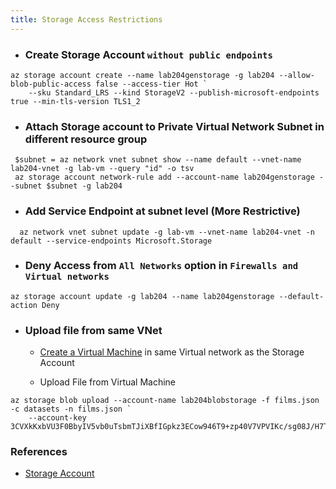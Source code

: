 ```yaml
---
title: Storage Access Restrictions
---
```


- ### Create Storage Account `without public endpoints`
```azcli
az storage account create --name lab204genstorage -g lab204 --allow-blob-public-access false --access-tier Hot `
    --sku Standard_LRS --kind StorageV2 --publish-microsoft-endpoints true --min-tls-version TLS1_2
```

- ### Attach Storage account to Private Virtual Network Subnet in different resource group
```azcli
 $subnet = az network vnet subnet show --name default --vnet-name lab204-vnet -g lab-vm --query "id" -o tsv
 az storage account network-rule add --account-name lab204genstorage --subnet $subnet -g lab204
```

- ### Add Service Endpoint at subnet level (More Restrictive)
```azcli
  az network vnet subnet update -g lab-vm --vnet-name lab204-vnet -n default --service-endpoints Microsoft.Storage
```

- ### Deny Access from `All Networks` option in `Firewalls and Virtual networks`
```azcli
az storage account update -g lab204 --name lab204genstorage --default-action Deny
```

- ### Upload file from same VNet
    - [Create a Virtual Machine](/Azure/VirtualMachine/CreateLinuxVM) in same Virtual network as the Storage Account

    - Upload File from Virtual Machine
```azcli
az storage blob upload --account-name lab204blobstorage -f films.json -c datasets -n films.json `
    --account-key 3CVXkKxbVU3F0BbyIV5vb0uTsbmTJiXBfIGpkz3ECow946T9+zp40V7VPVIKc/sg08J/H7Tor29eGqm4azgJ5w==
```

### References
- [Storage Account](https://docs.microsoft.com/en-us/azure/storage/common/storage-account-create?toc=%2Fazure%2Fstorage%2Fblobs%2Ftoc.json&tabs=azure-portal)
